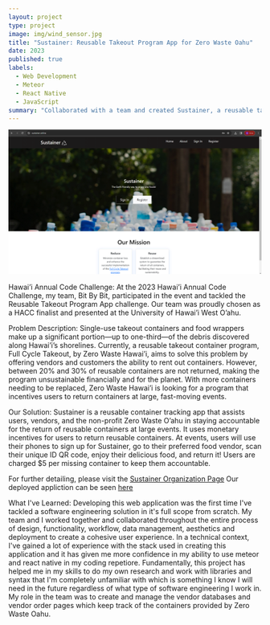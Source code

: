 ```yaml
---
layout: project
type: project
image: img/wind_sensor.jpg
title: "Sustainer: Reusable Takeout Program App for Zero Waste Oahu"
date: 2023
published: true
labels:
  - Web Development
  - Meteor
  - React Native
  - JavaScript
summary: "Collaborated with a team and created Sustainer, a reusable takeout program app for Zero Waste Oahu, in the recently concluded Hawaii Annual Code Challenge 2023."
---
```


<img class="img-fluid" img width="600px" src="../img/sustainer.png">


Hawai’i Annual Code Challenge:
At the 2023 Hawai’i Annual Code Challenge, my team, Bit By Bit, participated in the event and tackled the Reusable Takeout Program App challenge. Our team was proudly chosen as a HACC finalist and presented at the University of Hawai’i West O’ahu.

Problem Description:
Single-use takeout containers and food wrappers make up a significant portion—up to one-third—of the debris discovered along Hawai’i’s shorelines. Currently, a reusable takeout container program, Full Cycle Takeout, by Zero Waste Hawai’i, aims to solve this problem by offering vendors and customers the ability to rent out containers. However, between 20% and 30% of reusable containers are not returned, making the program unsustainable financially and for the planet. With more containers needing to be replaced, Zero Waste Hawai’i is looking for a program that incentives users to return containers at large, fast-moving events.

Our Solution:
Sustainer is a reusable container tracking app that assists users, vendors, and the non-profit Zero Waste O’ahu in staying accountable for the return of reusable containers at large events. It uses monetary incentives for users to return reusable containers. At events, users will use their phones to sign up for Sustainer, go to their preferred food vendor, scan their unique ID QR code, enjoy their delicious food, and return it! Users are charged $5 per missing container to keep them accountable.

For further detailing, please visit the [Sustainer Organization Page](https://sus-tainer.github.io/)
Our deployed appliction can be seen [here](https://sustainer.online/)

What I've Learned:
Developing this web application was the first time I've tackled a software engineering solution in it's full scope from scratch. My team and I worked together and collaborated throughout the entire process of design, functionality, workflow, data management, aesthetics and deployment to create a cohesive user experience. In a technical context, I've gained a lot of experience with the stack used in creating this application and it has given me more confidence in my ability to use meteor and react native in my coding repetiore. Fundamentally, this project has helped me in my skills to do my own research and work with libraries and syntax that I'm completely unfamiliar with which is something I know I will need in the future regardless of what type of software engineering I work in. My role in the team was to create and manage the vendor databases and vendor order pages which keep track of the containers provided by Zero Waste Oahu. 

